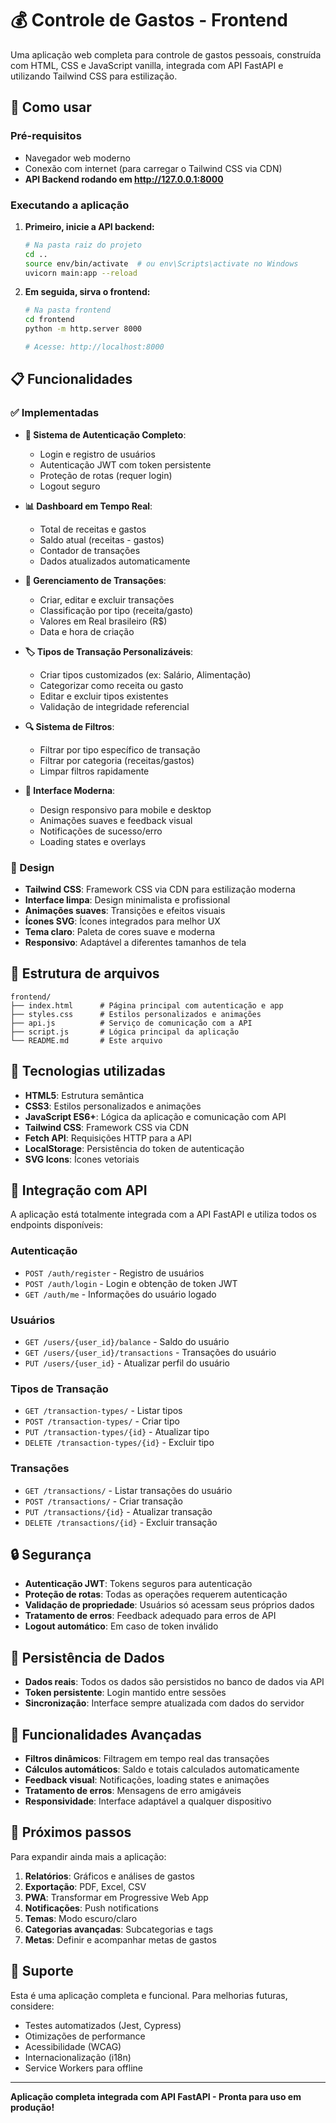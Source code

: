 # 💰 Controle de Gastos - Frontend

Uma aplicação web completa para controle de gastos pessoais, construída com HTML, CSS e JavaScript vanilla, integrada com API FastAPI e utilizando Tailwind CSS para estilização.

## 🚀 Como usar

### Pré-requisitos

- Navegador web moderno
- Conexão com internet (para carregar o Tailwind CSS via CDN)
- **API Backend rodando em http://127.0.0.1:8000**

### Executando a aplicação

1. **Primeiro, inicie a API backend:**

   ```bash
   # Na pasta raiz do projeto
   cd ..
   source env/bin/activate  # ou env\Scripts\activate no Windows
   uvicorn main:app --reload
   ```

2. **Em seguida, sirva o frontend:**

   ```bash
   # Na pasta frontend
   cd frontend
   python -m http.server 8000

   # Acesse: http://localhost:8000
   ```

## 📋 Funcionalidades

### ✅ Implementadas

- **🔐 Sistema de Autenticação Completo**:

  - Login e registro de usuários
  - Autenticação JWT com token persistente
  - Proteção de rotas (requer login)
  - Logout seguro

- **📊 Dashboard em Tempo Real**:

  - Total de receitas e gastos
  - Saldo atual (receitas - gastos)
  - Contador de transações
  - Dados atualizados automaticamente

- **💸 Gerenciamento de Transações**:

  - Criar, editar e excluir transações
  - Classificação por tipo (receita/gasto)
  - Valores em Real brasileiro (R$)
  - Data e hora de criação

- **🏷️ Tipos de Transação Personalizáveis**:

  - Criar tipos customizados (ex: Salário, Alimentação)
  - Categorizar como receita ou gasto
  - Editar e excluir tipos existentes
  - Validação de integridade referencial

- **🔍 Sistema de Filtros**:

  - Filtrar por tipo específico de transação
  - Filtrar por categoria (receitas/gastos)
  - Limpar filtros rapidamente

- **🎨 Interface Moderna**:
  - Design responsivo para mobile e desktop
  - Animações suaves e feedback visual
  - Notificações de sucesso/erro
  - Loading states e overlays

### 🎨 Design

- **Tailwind CSS**: Framework CSS via CDN para estilização moderna
- **Interface limpa**: Design minimalista e profissional
- **Animações suaves**: Transições e efeitos visuais
- **Ícones SVG**: Ícones integrados para melhor UX
- **Tema claro**: Paleta de cores suave e moderna
- **Responsivo**: Adaptável a diferentes tamanhos de tela

## 📁 Estrutura de arquivos

```
frontend/
├── index.html      # Página principal com autenticação e app
├── styles.css      # Estilos personalizados e animações
├── api.js          # Serviço de comunicação com a API
├── script.js       # Lógica principal da aplicação
└── README.md       # Este arquivo
```

## 🔧 Tecnologias utilizadas

- **HTML5**: Estrutura semântica
- **CSS3**: Estilos personalizados e animações
- **JavaScript ES6+**: Lógica da aplicação e comunicação com API
- **Tailwind CSS**: Framework CSS via CDN
- **Fetch API**: Requisições HTTP para a API
- **LocalStorage**: Persistência do token de autenticação
- **SVG Icons**: Ícones vetoriais

## 🔗 Integração com API

A aplicação está totalmente integrada com a API FastAPI e utiliza todos os endpoints disponíveis:

### Autenticação

- `POST /auth/register` - Registro de usuários
- `POST /auth/login` - Login e obtenção de token JWT
- `GET /auth/me` - Informações do usuário logado

### Usuários

- `GET /users/{user_id}/balance` - Saldo do usuário
- `GET /users/{user_id}/transactions` - Transações do usuário
- `PUT /users/{user_id}` - Atualizar perfil do usuário

### Tipos de Transação

- `GET /transaction-types/` - Listar tipos
- `POST /transaction-types/` - Criar tipo
- `PUT /transaction-types/{id}` - Atualizar tipo
- `DELETE /transaction-types/{id}` - Excluir tipo

### Transações

- `GET /transactions/` - Listar transações do usuário
- `POST /transactions/` - Criar transação
- `PUT /transactions/{id}` - Atualizar transação
- `DELETE /transactions/{id}` - Excluir transação

## 🔒 Segurança

- **Autenticação JWT**: Tokens seguros para autenticação
- **Proteção de rotas**: Todas as operações requerem autenticação
- **Validação de propriedade**: Usuários só acessam seus próprios dados
- **Tratamento de erros**: Feedback adequado para erros de API
- **Logout automático**: Em caso de token inválido

## 💾 Persistência de Dados

- **Dados reais**: Todos os dados são persistidos no banco de dados via API
- **Token persistente**: Login mantido entre sessões
- **Sincronização**: Interface sempre atualizada com dados do servidor

## 🎯 Funcionalidades Avançadas

- **Filtros dinâmicos**: Filtragem em tempo real das transações
- **Cálculos automáticos**: Saldo e totais calculados automaticamente
- **Feedback visual**: Notificações, loading states e animações
- **Tratamento de erros**: Mensagens de erro amigáveis
- **Responsividade**: Interface adaptável a qualquer dispositivo

## 🚀 Próximos passos

Para expandir ainda mais a aplicação:

1. **Relatórios**: Gráficos e análises de gastos
2. **Exportação**: PDF, Excel, CSV
3. **PWA**: Transformar em Progressive Web App
4. **Notificações**: Push notifications
5. **Temas**: Modo escuro/claro
6. **Categorias avançadas**: Subcategorias e tags
7. **Metas**: Definir e acompanhar metas de gastos

## 🐛 Suporte

Esta é uma aplicação completa e funcional. Para melhorias futuras, considere:

- Testes automatizados (Jest, Cypress)
- Otimizações de performance
- Acessibilidade (WCAG)
- Internacionalização (i18n)
- Service Workers para offline

---

**Aplicação completa integrada com API FastAPI - Pronta para uso em produção!**
